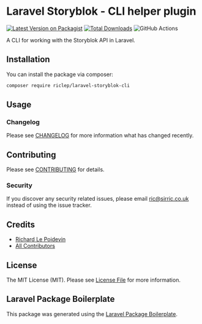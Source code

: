 # Laravel Storyblok - CLI helper plugin

[![Latest Version on Packagist](https://img.shields.io/packagist/v/riclep/laravel-storyblok-cli.svg?style=flat-square)](https://packagist.org/packages/riclep/laravel-storyblok-cli)
[![Total Downloads](https://img.shields.io/packagist/dt/riclep/laravel-storyblok-cli.svg?style=flat-square)](https://packagist.org/packages/riclep/laravel-storyblok-cli)
![GitHub Actions](https://github.com/riclep/laravel-storyblok-cli/actions/workflows/main.yml/badge.svg)

A CLI for working with the Storyblok API in Laravel.

## Installation

You can install the package via composer:

```bash
composer require riclep/laravel-storyblok-cli
```

## Usage

### Changelog

Please see [CHANGELOG](CHANGELOG.md) for more information what has changed recently.

## Contributing

Please see [CONTRIBUTING](CONTRIBUTING.md) for details.

### Security

If you discover any security related issues, please email ric@sirric.co.uk instead of using the issue tracker.

## Credits

-   [Richard Le Poidevin](https://github.com/riclep)
-   [All Contributors](../../contributors)

## License

The MIT License (MIT). Please see [License File](LICENSE.md) for more information.

## Laravel Package Boilerplate

This package was generated using the [Laravel Package Boilerplate](https://laravelpackageboilerplate.com).
